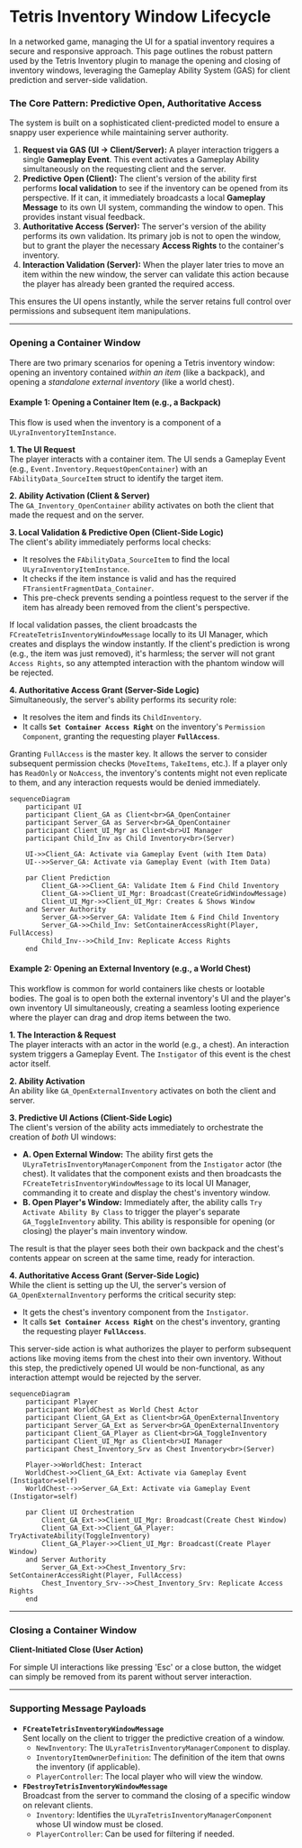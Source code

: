 # Tetris Inventory Window Lifecycle

In a networked game, managing the UI for a spatial inventory requires a secure and responsive approach. This page outlines the robust pattern used by the Tetris Inventory plugin to manage the opening and closing of inventory windows, leveraging the Gameplay Ability System (GAS) for client prediction and server-side validation.

### The Core Pattern: Predictive Open, Authoritative Access

The system is built on a sophisticated client-predicted model to ensure a snappy user experience while maintaining server authority.

1. **Request via GAS (UI → Client/Server):** A player interaction triggers a single **Gameplay Event**. This event activates a Gameplay Ability simultaneously on the requesting client and the server.
2. **Predictive Open (Client):** The client's version of the ability first performs **local validation** to see if the inventory can be opened from its perspective. If it can, it immediately broadcasts a local **Gameplay Message** to its own UI system, commanding the window to open. This provides instant visual feedback.
3. **Authoritative Access (Server):** The server's version of the ability performs its own validation. Its primary job is not to open the window, but to grant the player the necessary **Access Rights** to the container's inventory.
4. **Interaction Validation (Server):** When the player later tries to move an item within the new window, the server can validate this action because the player has already been granted the required access.

This ensures the UI opens instantly, while the server retains full control over permissions and subsequent item manipulations.

***

### Opening a Container Window

There are two primary scenarios for opening a Tetris inventory window: opening an inventory contained _within an item_ (like a backpack), and opening a _standalone external inventory_ (like a world chest).

#### Example 1: Opening a Container Item (e.g., a Backpack)

This flow is used when the inventory is a component of a `ULyraInventoryItemInstance`.

**1. The UI Request**\
The player interacts with a container item. The UI sends a Gameplay Event (e.g., `Event.Inventory.RequestOpenContainer`) with an `FAbilityData_SourceItem` struct to identify the target item.

**2. Ability Activation (Client & Server)**\
The `GA_Inventory_OpenContainer` ability activates on both the client that made the request and on the server.

**3. Local Validation & Predictive Open (Client-Side Logic)**\
The client's ability immediately performs local checks:

* It resolves the `FAbilityData_SourceItem` to find the local `ULyraInventoryItemInstance`.
* It checks if the item instance is valid and has the required `FTransientFragmentData_Container`.
* This pre-check prevents sending a pointless request to the server if the item has already been removed from the client's perspective.

If local validation passes, the client broadcasts the `FCreateTetrisInventoryWindowMessage` locally to its UI Manager, which creates and displays the window instantly. If the client's prediction is wrong (e.g., the item was just removed), it's harmless; the server will not grant `Access Rights`, so any attempted interaction with the phantom window will be rejected.

**4. Authoritative Access Grant (Server-Side Logic)**\
Simultaneously, the server's ability performs its security role:

* It resolves the item and finds its `ChildInventory`.
* It calls **`Set Container Access Right`** on the inventory's `Permission Component`, granting the requesting player **`FullAccess`**.

Granting `FullAccess` is the master key. It allows the server to consider subsequent permission checks (`MoveItems`, `TakeItems`, etc.). If a player only has `ReadOnly` or `NoAccess`, the inventory's contents might not even replicate to them, and any interaction requests would be denied immediately.

```mermaid
sequenceDiagram
    participant UI
    participant Client_GA as Client<br>GA_OpenContainer
    participant Server_GA as Server<br>GA_OpenContainer
    participant Client_UI_Mgr as Client<br>UI Manager
    participant Child_Inv as Child Inventory<br>(Server)

    UI->>Client_GA: Activate via Gameplay Event (with Item Data)
    UI-->>Server_GA: Activate via Gameplay Event (with Item Data)

    par Client Prediction
        Client_GA->>Client_GA: Validate Item & Find Child Inventory
        Client_GA->>Client_UI_Mgr: Broadcast(CreateGridWindowMessage)
        Client_UI_Mgr->>Client_UI_Mgr: Creates & Shows Window
    and Server Authority
        Server_GA->>Server_GA: Validate Item & Find Child Inventory
        Server_GA->>Child_Inv: SetContainerAccessRight(Player, FullAccess)
        Child_Inv-->>Child_Inv: Replicate Access Rights
    end
```

#### Example 2: Opening an External Inventory (e.g., a World Chest)

This workflow is common for world containers like chests or lootable bodies. The goal is to open both the external inventory's UI and the player's own inventory UI simultaneously, creating a seamless looting experience where the player can drag and drop items between the two.

**1. The Interaction & Request**\
The player interacts with an actor in the world (e.g., a chest). An interaction system triggers a Gameplay Event. The `Instigator` of this event is the chest actor itself.

**2. Ability Activation**\
An ability like `GA_OpenExternalInventory` activates on both the client and server.

**3. Predictive UI Actions (Client-Side Logic)**\
The client's version of the ability acts immediately to orchestrate the creation of _both_ UI windows:

* **A. Open External Window:** The ability first gets the `ULyraTetrisInventoryManagerComponent` from the `Instigator` actor (the chest). It validates that the component exists and then broadcasts the `FCreateTetrisInventoryWindowMessage` to its local UI Manager, commanding it to create and display the chest's inventory window.
* **B. Open Player's Window:** Immediately after, the ability calls `Try Activate Ability By Class` to trigger the player's separate `GA_ToggleInventory` ability. This ability is responsible for opening (or closing) the player's main inventory window.

The result is that the player sees both their own backpack and the chest's contents appear on screen at the same time, ready for interaction.

**4. Authoritative Access Grant (Server-Side Logic)**\
While the client is setting up the UI, the server's version of `GA_OpenExternalInventory` performs the critical security step:

* It gets the chest's inventory component from the `Instigator`.
* It calls **`Set Container Access Right`** on the chest's inventory, granting the requesting player **`FullAccess`**.

This server-side action is what authorizes the player to perform subsequent actions like moving items from the chest into their own inventory. Without this step, the predictively opened UI would be non-functional, as any interaction attempt would be rejected by the server.

```mermaid
sequenceDiagram
    participant Player
    participant WorldChest as World Chest Actor
    participant Client_GA_Ext as Client<br>GA_OpenExternalInventory
    participant Server_GA_Ext as Server<br>GA_OpenExternalInventory
    participant Client_GA_Player as Client<br>GA_ToggleInventory
    participant Client_UI_Mgr as Client<br>UI Manager
    participant Chest_Inventory_Srv as Chest Inventory<br>(Server)

    Player->>WorldChest: Interact
    WorldChest->>Client_GA_Ext: Activate via Gameplay Event (Instigator=self)
    WorldChest-->>Server_GA_Ext: Activate via Gameplay Event (Instigator=self)

    par Client UI Orchestration
        Client_GA_Ext->>Client_UI_Mgr: Broadcast(Create Chest Window)
        Client_GA_Ext->>Client_GA_Player: TryActivateAbility(ToggleInventory)
        Client_GA_Player->>Client_UI_Mgr: Broadcast(Create Player Window)
    and Server Authority
        Server_GA_Ext->>Chest_Inventory_Srv: SetContainerAccessRight(Player, FullAccess)
        Chest_Inventory_Srv-->>Chest_Inventory_Srv: Replicate Access Rights
    end
```

***

### Closing a Container Window

**Client-Initiated Close (User Action)**

For simple UI interactions like pressing 'Esc' or a close button, the widget can simply be removed from its parent without server interaction.

***

### Supporting Message Payloads

* **`FCreateTetrisInventoryWindowMessage`**\
  Sent locally on the client to trigger the predictive creation of a window.
  * `NewInventory`: The `ULyraTetrisInventoryManagerComponent` to display.
  * `InventoryItemOwnerDefinition`: The definition of the item that owns the inventory (if applicable).
  * `PlayerController`: The local player who will view the window.
* **`FDestroyTetrisInventoryWindowMessage`**\
  Broadcast from the server to command the closing of a specific window on relevant clients.
  * `Inventory`: Identifies the `ULyraTetrisInventoryManagerComponent` whose UI window must be closed.
  * `PlayerController`: Can be used for filtering if needed.
